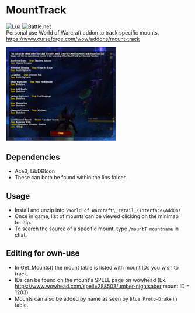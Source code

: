 # MountTrack
![Lua](https://img.shields.io/badge/lua-%232C2D72.svg?style=for-the-badge&logo=lua&logoColor=white) ![Battle.net](https://img.shields.io/badge/battle.net-%2300AEFF.svg?style=for-the-badge&logo=battle.net&logoColor=white) \
Personal use World of Warcraft addon to track specific mounts. \
https://www.curseforge.com/wow/addons/mount-track

<img src="images/mountT.png" width="300"/>

## Dependencies
-   Ace3, LibDBIcon
-   These can both be found within the libs folder.

## Usage
-   Install and unzip into `\World of Warcraft\_retail_\Interface\AddOns`
-   Once in game, list of mounts can be viewed clicking on the minimap tooltip.
-   To search the source of a specific mount, type `/mountT mountname` in chat.

## Editing for own-use
-   In Get_Mounts() the mount table is listed with mount IDs you wish to track.
-   IDs can be found on the mount's SPELL page on wowhead (Ex. https://www.wowhead.com/spell=288503/umber-nightsaber mount ID = 1203)
-   Mounts can also be added by name as seen by `Blue Proto-Drake` in table.
